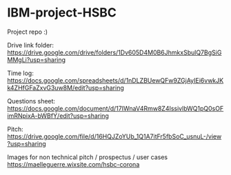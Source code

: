 # IBM-project-HSBC
Project repo :)


Drive link folder:
https://drive.google.com/drive/folders/1Dv605D4M0B6JhmkxSbulQ7BgSiGMMgLi?usp=sharing

Time log:
https://docs.google.com/spreadsheets/d/1nDLZBUewQFw9ZGjAyIEi6vwkJKk4ZHfGFaZxvG3uw8M/edit?usp=sharing

Questions sheet:
https://docs.google.com/document/d/17IWnaV4Rmw8Z4IssivlbWQ1pQ0sOFimRNpixA-bWBfY/edit?usp=sharing

Pitch:
https://drive.google.com/file/d/16HQJZoYUb_1Q1A7itFr5fbSoC_usnuL-/view?usp=sharing

Images for non technical pitch / prospectus / user cases
https://maelleguerre.wixsite.com/hsbc-corona


